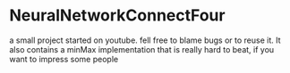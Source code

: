 # NeuralNetworkConnectFour
a small project started on youtube. fell free to blame bugs or to reuse it.
It also contains a minMax implementation that is really hard to beat, if you want to impress some people
